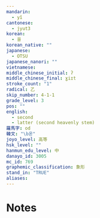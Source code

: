 ```yaml
---
mandarin:
  - yǐ
cantonese:
  - jyut3
korean:
  - 을
korean_native: ""
japanese:
  - OTSU
japanese_nanori: ""
vietnamese:
middle_chinese_initial: ʔ
middle_chinese_final: ɣiɪt
stroke_count: "1"
radical: 乙
skip_number: 4-1-1
grade_level: 3
pos: ""
english:
  - second
  - latter (second heavenly stem)
羅馬字: od
韓文: "\b옫"
joyo_level: 高等
hsk_level: ""
hanmun_edu_level: 中
danayo_id: 3005
mc_id: 769
graphemic_classification: 象形
stand_in: "TRUE"
aliases:
---
```


# Notes
